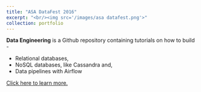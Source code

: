 ```yaml
---
title: "ASA DataFest 2016"
excerpt: "<br/><img src='/images/asa datafest.png'>"
collection: portfolio
---
```


**Data Engineering** is a Github repository containing tutorials on how to build -
* Relational databases,
* NoSQL databases, like Cassandra and,
* Data pipelines with Airflow

[Click here to learn more.](https://github.com/ankur-manikandan/data-engineering)
